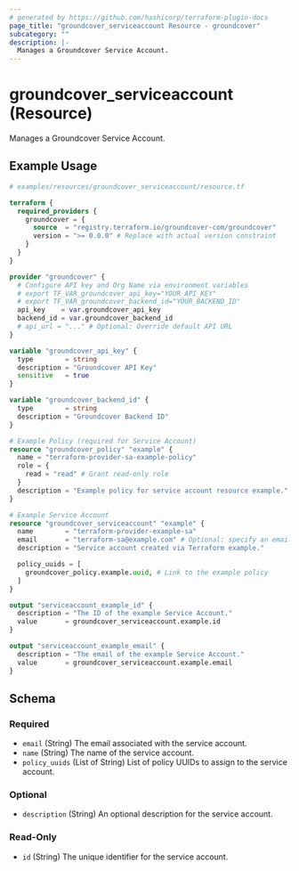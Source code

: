 ```yaml
---
# generated by https://github.com/hashicorp/terraform-plugin-docs
page_title: "groundcover_serviceaccount Resource - groundcover"
subcategory: ""
description: |-
  Manages a Groundcover Service Account.
---
```


# groundcover_serviceaccount (Resource)

Manages a Groundcover Service Account.

## Example Usage

```terraform
# examples/resources/groundcover_serviceaccount/resource.tf

terraform {
  required_providers {
    groundcover = {
      source  = "registry.terraform.io/groundcover-com/groundcover"
      version = ">= 0.0.0" # Replace with actual version constraint
    }
  }
}

provider "groundcover" {
  # Configure API key and Org Name via environment variables
  # export TF_VAR_groundcover_api_key="YOUR_API_KEY"
  # export TF_VAR_groundcover_backend_id="YOUR_BACKEND_ID"
  api_key    = var.groundcover_api_key
  backend_id = var.groundcover_backend_id
  # api_url = "..." # Optional: Override default API URL
}

variable "groundcover_api_key" {
  type        = string
  description = "Groundcover API Key"
  sensitive   = true
}

variable "groundcover_backend_id" {
  type        = string
  description = "Groundcover Backend ID"
}

# Example Policy (required for Service Account)
resource "groundcover_policy" "example" {
  name = "terraform-provider-sa-example-policy"
  role = {
    read = "read" # Grant read-only role
  }
  description = "Example policy for service account resource example."
}

# Example Service Account
resource "groundcover_serviceaccount" "example" {
  name        = "terraform-provider-example-sa"
  email       = "terraform-sa@example.com" # Optional: specify an email
  description = "Service account created via Terraform example."

  policy_uuids = [
    groundcover_policy.example.uuid, # Link to the example policy
  ]
}

output "serviceaccount_example_id" {
  description = "The ID of the example Service Account."
  value       = groundcover_serviceaccount.example.id
}

output "serviceaccount_example_email" {
  description = "The email of the example Service Account."
  value       = groundcover_serviceaccount.example.email
}
```

<!-- schema generated by tfplugindocs -->
## Schema

### Required

- `email` (String) The email associated with the service account.
- `name` (String) The name of the service account.
- `policy_uuids` (List of String) List of policy UUIDs to assign to the service account.

### Optional

- `description` (String) An optional description for the service account.

### Read-Only

- `id` (String) The unique identifier for the service account.
